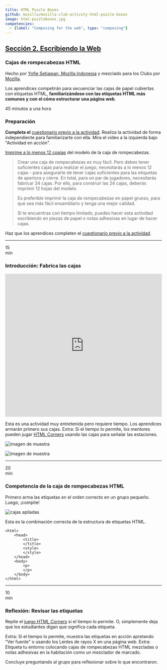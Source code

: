 ```yaml
---
title: HTML Puzzle Boxes
github: mozilla/mozilla-club-activity-html-puzzle-boxes
image: html-puzzleboxes.jpg
competencies:
  - {label: "Composing for the web", type: "composing"}
---
```


## [Sección 2. Escribiendo la Web](http://mozilla.github.io/webmaker-curriculum/WebLiteracyBasics-I/)

### Cajas de rompecabezas HTML

Hecho por [Yofie Setiawan, Mozilla Indonesia](https://twitter.com/yofiesetiawan) y mezclado para los Clubs por [Mozilla](https://webmaker.org/mentor).

Los aprendices competirán para secuenciar las cajas de papel cubiertas con etiquetas HTML, **familiarizándose con las etiquetas HTML más comunes y con el cómo estructurar una página web**.

45 minutos a una hora

### Preparación

**Completa el** [cuestionario previo a la actividad](https://docs.google.com/a/mozillafoundation.org/forms/d/1IFhGuK4h7YqxqoUP880_hYV0S8TYEv0sBCbRNBy-0f4/viewform). Realiza la actividad de forma independiente para familiarizarte con ella. Mira el video a la izquierda bajo "Actividad en acción".

[Imprime a lo menos 12 copias](https://www.dropbox.com/s/lv7u8tqawawudiy/html-puzzle-box.pdf?dl=0) del modelo de la caja de rompecabezas.

> Crear una caja de rompecabezas es muy fácil. Pero debes tener suficientes cajas para realizar el juego, necesitarás a lo menos 12 cajas - para asegurarte de tener cajas suficientes para las etiquetas de apertura y cierre. En total, para un par de jugadores, necesitarás fabricar 24 cajas. Por ello, para construir las 24 cajas, deberás imprimir 12 hojas del modelo.
>
> Es preferible imprimir la caja de rompecabezas en papel grueso, para que sea más fácil ensamblarlo y tenga una mejor calidad.
>
> Si te encuentras con tiempo limitado, puedes hacer esta actividad escribiendo en piezas de papel o notas adhesivas en lugar de hacer cajas.

Haz que los aprendices completen el [cuestionario previo a la actividad](https://docs.google.com/a/mozillafoundation.org/forms/d/1i-fPxOGeuq-yxhEx-DYrf_Vj0WHqFpWcsUgF_l6ffOk/viewform). 

---

15<br>min

### Introducción: Fabrica las cajas

<iframe src="https://www.youtube.com/embed/eWXCZNDBl04?rel=0" allowfullscreen="" frameborder="0" height="460px" width="100%"></iframe>

Esta es una actividad muy entretenida pero requiere tiempo. Los aprendices armarán primero sus cajas. Extra: Si el tiempo lo permite, los mentores pueden jugar [HTML Corners](https://dajbelshaw.makes.org/thimble/MTk0NDI1Njc2OA==/html-corners) usando las cajas para señalar las estaciones.

![imagen de muestra](http://yopdesign.com/images/webmaker/html-puzzle-box-step-01.jpg)

![imagen de muestra](http://yopdesign.com/images/webmaker/html-puzzle-box-step-02.jpg)

---

20<br>min

### Competencia de la caja de rompecabezas HTML

Primero arma las etiquetas en el orden correcto en un grupo pequeño. Luego, ¡compite!

![cajas apiladas](http://yopdesign.com/images/webmaker/html-puzzle-box-game-01.jpg)

Esta es la combinación correcta de la estructura de etiquetas HTML.

~~~~~
<html>
    <head>
        <title>
        </title>
        <style>
        </style>
    </head>
    <body>
        <p>
        </p>
    </body>
</html>
~~~~~

---

10<br>min

### Reflexión: Revisar las etiquetas

Repite el [juego HTML Corners](https://dajbelshaw.makes.org/thimble/MTk0NDI1Njc2OA==/html-corners) si el tiempo lo permite. O, simplemente deja que los estudiantes digan que significa cada etiqueta.

Extra: Si el tiempo lo permite, muestra las etiquetas en acción apretando "Ver fuente" o usando los Lentes de rayos X en una página web. Extra: Etiqueta tu entorno colocando cajas de rompecabezas HTML mezcladas o notas adhesivas en la habitación como un mezclador de marcado.

Concluye preguntando al grupo para reflexionar sobre lo que encontraron.
